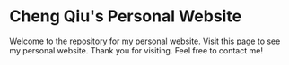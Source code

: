 # Cheng Qiu's Personal Website

Welcome to the repository for my personal website. Visit this [page](https://chengq220.github.io/) to see my personal website. Thank you for visiting. Feel free to contact me! 